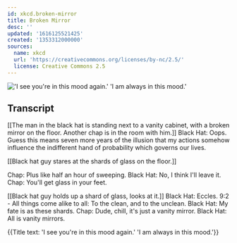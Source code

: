 ```yaml
---
id: xkcd.broken-mirror
title: Broken Mirror
desc: ''
updated: '1616125521425'
created: '1353312000000'
sources:
  name: xkcd
  url: 'https://creativecommons.org/licenses/by-nc/2.5/'
  license: Creative Commons 2.5
---
```

!['I see you're in this mood again.' 'I am always in this mood.'](https://imgs.xkcd.com/comics/broken_mirror.png)

## Transcript
[[The man in the black hat is standing next to a vanity cabinet, with a broken mirror on the floor.  Another chap is in the room with him.]]
Black Hat: Oops.  Guess this means seven more years of the illusion that my actions somehow influence the indifferent hand of probability which governs our lives.

[[Black hat guy stares at the shards of glass on the floor.]]

Chap: Plus like half an hour of sweeping.
Black Hat: No, I think I'll leave it.
Chap: You'll get glass in your feet.

[[Black hat guy holds up a shard of glass, looks at it.]]
Black Hat: Eccles. 9:2 - All things come alike to all: To the clean, and to the unclean.
Black Hat: My fate is as these shards.
Chap: Dude, chill, it's just a vanity mirror.
Black Hat: 
All
 is vanity mirrors.

{{Title text: 'I see you're in this mood again.' 'I am always in this mood.'}}
